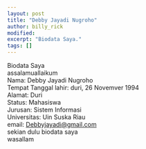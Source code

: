 ```yaml
---
layout: post
title: "Debby Jayadi Nugroho"
author: billy_rick
modified:
excerpt: "Biodata Saya."
tags: []
---
```


Biodata Saya<br>
assalamuallaikum <br>
  Nama: Debby Jayadi Nugroho<br>
  Tempat Tanggal lahir: duri, 26 Novemver 1994<br>
  Alamat: Duri<br>
  Status: Mahasiswa<br>
  Jurusan: Sistem Informasi<br>
  Universitas: Uin Suska Riau<br>
  email: Debbyjayadi@gmail.com<br>
  sekian dulu biodata saya<br>
  wasallam<br>
 
 
    
